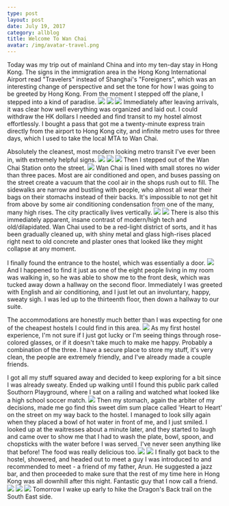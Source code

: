 ```yaml
---
type: post
layout: post
date: July 19, 2017
category: allblog
title: Welcome To Wan Chai
avatar: /img/avatar-travel.png
---
```


Today was my trip out of mainland China and into my ten-day stay in Hong Kong. The signs in the immigration area in the Hong Kong International Airport read "Travelers" instead of Shanghai's "Foreigners", which was an interesting change of perspective and set the tone for how I was going to be greeted by Hong Kong. From the moment I stepped off the plane, I  stepped into a kind of paradise. <img class="post-img" src="{{ '/img/travel/SE_Asia/Day2/pudong_airport.webp' }}"/> <img class="post-img" src="{{ '/img/travel/SE_Asia/Day2/flight_to_hong_kong.webp' }}"/> <img class="post-img" src="{{ '/img/travel/SE_Asia/Day2/after_flight_to_hong_kong.webp' }}"/>
Immediately after leaving arrivals, it  was clear how well everything was organized and laid out. I could withdraw the HK dollars I needed and find transit to my hostel almost effortlessly. I bought a pass that got me a twenty-minute express train directly from the airport to Hong Kong city, and infinite metro uses for three days, which I used to take the local MTA to Wan Chai.

Absolutely the cleanest, most modern looking metro transit I've ever been in, with extremely helpful signs.
<img class="post-img" src="{{ '/img/travel/SE_Asia/Day2/clean_mta.webp' }}"/> <img class="post-img" src="{{ '/img/travel/SE_Asia/Day2/express_train_hong_kong.webp' }}"/> <img class="post-img" src="{{ '/img/travel/SE_Asia/Day2/helpful_sign_mta.webp' }}"/>
Then I stepped out of the Wan Chai Station onto the street. <img class="post-img" src="{{ '/img/travel/SE_Asia/Day2/wan_chai_street.webp' }}"/> Wan Chai is lined with small stores no wider than three paces. Most are air conditioned and open, and buses passing on the street create a vacuum that the cool air in the shops rush out to fill. The sidewalks are narrow and bustling with people, who almost all wear their bags on their stomachs instead of their backs. It's impossible to not get hit from above by some air conditioning condensation from one of the many, many high rises. The city practically lives vertically.
<img class="post-img" src="{{ '/img/travel/SE_Asia/Day2/wan_chai_tower.webp' }}"/> <img class="post-img" src="{{ '/img/travel/SE_Asia/Day2/wan_chai_fisheye.webp' }}"/>
There is also this immediately apparent, insane contrast of modern/high tech and old/dilapidated. Wan Chai used to be a red-light district of sorts, and it has been gradually cleaned up, with shiny metal and glass high-rises placed right next to old concrete and plaster ones that looked like they might collapse at any moment.

I finally found the entrance to the hostel, which was essentially a door. <img class="post-img" src="{{ '/img/travel/SE_Asia/Day2/hostel_door.webp' }}"/> And I happened to find it just as one of the eight people living in my room was walking in, so he was able to show me to the front desk, which was tucked away down a hallway on the second floor. Immediately I was greeted with English and air conditioning, and I just let out an involuntary, happy, sweaty sigh. I was led up to the thirteenth floor, then down a hallway to our suite. 

The accommodations are honestly much better than I was expecting for one of the cheapest hostels I could find in this area. <img class="post-img" src="{{ '/img/travel/SE_Asia/Day2/hostel_bed.webp' }}"/> As my first hostel experience, I'm not sure if I just got lucky or I'm seeing things through rose-colored glasses, or if it doesn't take much to make me happy. Probably a combination of the three. I have a secure place to store my stuff, it's very clean, the people are extremely friendly, and I've already made a couple friends. 

I got all my stuff squared away and decided to keep exploring for a bit since I was already sweaty. Ended up walking until I found this public park called Southorn Playground, where I sat on a railing and watched what looked like a high school soccer match. <img class="post-img" src="{{ '/img/travel/SE_Asia/Day2/wan_chai_soccer.webp' }}"/> Then my stomach, again the arbiter of my decisions, made me go find this sweet dim sum place called 'Heart to Heart' on the street on my way back to the hostel. I managed to look silly again when they placed a bowl of hot water in front of me, and I just smiled. I looked up at the waitresses about a minute later, and they started to laugh and came over to show me that I had to wash the plate, bowl, spoon, and chopsticks with the water before I was served. I've never seen anything like that before! The food was really delicious too.
<img class="post-img" src="{{ '/img/travel/SE_Asia/Day2/dim_sum_menu.webp' }}"/> <img class="post-img" src="{{ '/img/travel/SE_Asia/Day2/dim_sum_food.webp' }}"/>
I finally got back to the hostel, showered, and headed out to meet a guy I was introduced to and recommended to meet - a friend of my father, Arun. He suggested a jazz bar, and then proceeded to make sure that the rest of my time here in Hong Kong was all downhill after this night. Fantastic guy that I now call a friend.
<img class="post-img" src="{{ '/img/travel/SE_Asia/Day2/arun.webp' }}"/> <img class="post-img" src="{{ '/img/travel/SE_Asia/Day2/the_pawn_jazz.webp' }}"/> <img class="post-img" src="{{ '/img/travel/SE_Asia/Day2/the_pawn_friends.webp' }}"/>
Tomorrow I wake up early to hike the Dragon's Back trail on the South East side.
